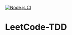 [![Node.js CI](https://github.com/PilarczykM/LeetCode-Questions/actions/workflows/test.js.yml/badge.svg?branch=main)](https://github.com/PilarczykM/LeetCode-Questions/actions/workflows/test.js.yml)
# LeetCode-TDD
